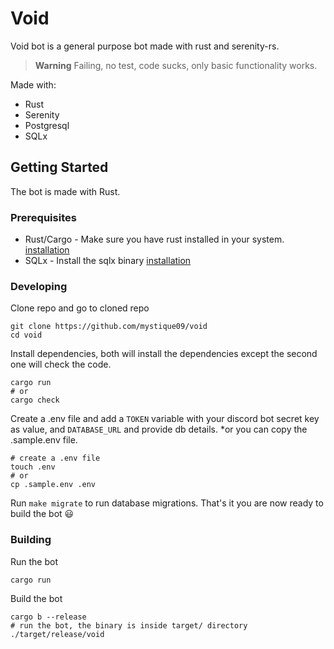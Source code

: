 # Void
Void bot is a general purpose bot made with rust and serenity-rs.

> **Warning**
> Failing, no test, code sucks, only basic functionality works.

Made with:
- Rust
- Serenity
- Postgresql
- SQLx

## Getting Started
The bot is made with Rust.

### Prerequisites
- Rust/Cargo - Make sure you have rust installed in your system. [installation](https://rust-lang.org/tools/install)
- SQLx - Install the sqlx binary [installation](https://github.com/launchbadge/sqlx#install)

### Developing
Clone repo and go to cloned repo
```
git clone https://github.com/mystique09/void
cd void
```

Install dependencies, both will install the dependencies except the second one will check the code.
```
cargo run
# or
cargo check
```

Create a .env file and add a `TOKEN` variable with your discord bot secret key as value, and `DATABASE_URL` and provide db details. *or you can copy the .sample.env file.
```
# create a .env file
touch .env
# or
cp .sample.env .env
```

Run `make migrate` to run database migrations.
That's it you are now ready to build the bot :smiley:

### Building
Run the bot
```
cargo run
```

Build the bot
```
cargo b --release
# run the bot, the binary is inside target/ directory
./target/release/void
```